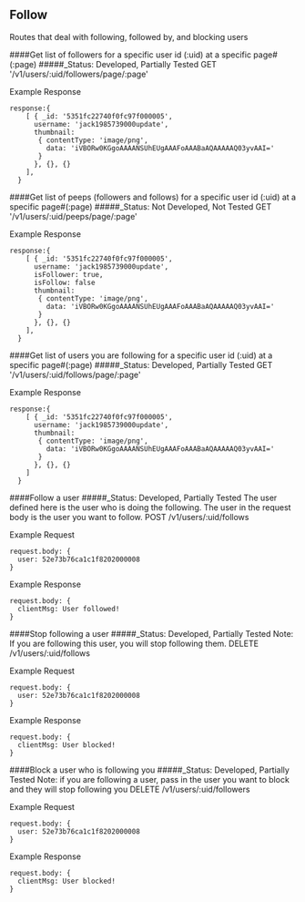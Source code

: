 
Follow
----------------------
Routes that deal with following, followed by, and blocking users

####Get list of followers for a specific user id (:uid) at a specific page#(:page)
#####_Status: Developed, Partially Tested
GET '/v1/users/:uid/followers/page/:page'

Example Response
```
response:{
    [ { _id: '5351fc22740f0fc97f000005',
      username: 'jack1985739000update',
      thumbnail:
       { contentType: 'image/png',
         data: 'iVBORw0KGgoAAAANSUhEUgAAAFoAAABaAQAAAAAQ03yvAAI=' 
       } 
      }, {}, {} 
    ],
  }
```

####Get list of peeps (followers and follows) for a specific user id (:uid) at a specific page#(:page)
#####_Status: Not Developed, Not Tested
GET '/v1/users/:uid/peeps/page/:page'

Example Response
```
response:{
    [ { _id: '5351fc22740f0fc97f000005',
      username: 'jack1985739000update',
      isFollower: true,
      isFollow: false
      thumbnail:
       { contentType: 'image/png',
         data: 'iVBORw0KGgoAAAANSUhEUgAAAFoAAABaAQAAAAAQ03yvAAI=' 
       } 
      }, {}, {} 
    ],
  }
```

####Get list of users you are following for a specific user id (:uid) at a specific page#(:page)
#####_Status: Developed, Partially Tested
GET '/v1/users/:uid/follows/page/:page'

Example Response
```
response:{
    [ { _id: '5351fc22740f0fc97f000005',
      username: 'jack1985739000update',
      thumbnail:
       { contentType: 'image/png',
         data: 'iVBORw0KGgoAAAANSUhEUgAAAFoAAABaAQAAAAAQ03yvAAI=' 
       } 
      }, {}, {} 
    ]
  }
```

####Follow a user
#####_Status: Developed, Partially Tested
The user defined here is the user who is doing the following. The user in the request
body is the user you want to follow.
POST /v1/users/:uid/follows

Example Request
```
request.body: {
  user: 52e73b76ca1c1f8202000008
}
```
Example Response
```
request.body: {
  clientMsg: User followed!
}
```

####Stop following a user
#####_Status: Developed, Partially Tested
Note: If you are following this user, you will stop following them.
DELETE /v1/users/:uid/follows

Example Request
```
request.body: {
  user: 52e73b76ca1c1f8202000008
}
```
Example Response
```
request.body: {
  clientMsg: User blocked!
}
```

####Block a user who is following you
#####_Status: Developed, Partially Tested
Note: if you are following a user, pass in the user you want to block and they will stop following you
DELETE /v1/users/:uid/followers

Example Request
```
request.body: {
  user: 52e73b76ca1c1f8202000008
}
```
Example Response
```
request.body: {
  clientMsg: User blocked!
}
```

